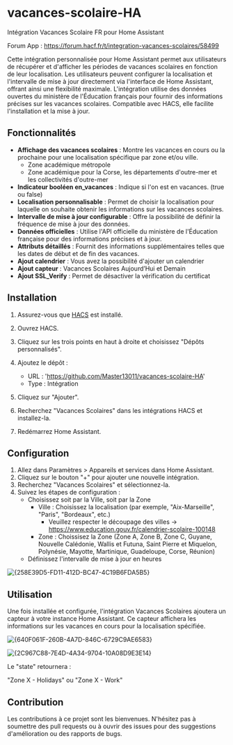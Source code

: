 # vacances-scolaire-HA
Intégration Vacances Scolaire FR pour Home Assistant

Forum App : https://forum.hacf.fr/t/integration-vacances-scolaires/58499

Cette intégration personnalisée pour Home Assistant permet aux utilisateurs de récupérer et d'afficher les périodes de vacances scolaires en fonction de leur localisation. Les utilisateurs peuvent configurer la localisation et l'intervalle de mise à jour directement via l'interface de Home Assistant, offrant ainsi une flexibilité maximale. L'intégration utilise des données ouvertes du ministère de l'Éducation français pour fournir des informations précises sur les vacances scolaires. Compatible avec HACS, elle facilite l'installation et la mise à jour.

## Fonctionnalités

- **Affichage des vacances scolaires** : Montre les vacances en cours ou la prochaine pour une localisation spécifique par zone et/ou ville.
     - Zone académique métropole
     - Zone académique pour la Corse, les départements d'outre-mer et les collectivités d'outre-mer
- **Indicateur booléen en_vacances** : Indique si l'on est en vacances. (true ou false)
- **Localisation personnalisable** : Permet de choisir la localisation pour laquelle on souhaite obtenir les informations sur les vacances scolaires.
- **Intervalle de mise à jour configurable** : Offre la possibilité de définir la fréquence de mise à jour des données.
- **Données officielles** : Utilise l'API officielle du ministère de l'Éducation française pour des informations précises et à jour.
- **Attributs détaillés** : Fournit des informations supplémentaires telles que les dates de début et de fin des vacances.
- **Ajout calendrier** : Vous avez la possibilité d'ajouter un calendrier
- **Ajout capteur** : Vacances Scolaires Aujourd’Hui et Demain
- **Ajout SSL_Verify** : Permet de désactiver la vérification du certificat
  
## Installation

1. Assurez-vous que [HACS](https://hacs.xyz) est installé.

2. Ouvrez HACS.

3. Cliquez sur les trois points en haut à droite et choisissez "Dépôts personnalisés".

4. Ajoutez le dépôt :
   - URL : 'https://github.com/Master13011/vacances-scolaire-HA'
   - Type : Intégration

5. Cliquez sur "Ajouter".

6. Recherchez "Vacances Scolaires" dans les intégrations HACS et installez-la.

7. Redémarrez Home Assistant.

## Configuration

1. Allez dans Paramètres > Appareils et services dans Home Assistant.
2. Cliquez sur le bouton "+" pour ajouter une nouvelle intégration.
3. Recherchez "Vacances Scolaires" et sélectionnez-la.
4. Suivez les étapes de configuration :
   - Choisissez soit par la Ville, soit par la Zone
      - Ville : Choisissez la localisation (par exemple, "Aix-Marseille", "Paris", "Bordeaux", etc.)
           - Veuillez respecter le découpage des villes -> https://www.education.gouv.fr/calendrier-scolaire-100148
      - Zone : Choissisez la Zone (Zone A, Zone B, Zone C, Guyane, Nouvelle Calédonie, Wallis et Futuna, Saint Pierre et Miquelon, Polynésie, Mayotte, Martinique, Guadeloupe, Corse, Réunion)
   - Définissez l'intervalle de mise à jour en heures

![{258E39D5-FD11-412D-BC47-4C19B6FDA5B5}](https://github.com/user-attachments/assets/3b7d0038-141d-431a-b7c7-e056ff1b0815) 


## Utilisation

Une fois installée et configurée, l'intégration Vacances Scolaires ajoutera un capteur à votre instance Home Assistant. Ce capteur affichera les informations sur les vacances en cours pour la localisation spécifiée.

![{640F061F-260B-4A7D-846C-6729C9AE6583}](https://github.com/user-attachments/assets/f5737c24-8952-46e7-88d1-79caf85c2617)

![{2C967C88-7E4D-4A34-9704-10A08D9E3E14}](https://github.com/user-attachments/assets/83ed1c94-5efc-431e-8c35-289a8c8b10dd)

Le "state" retournera :

"Zone X - Holidays" ou "Zone X - Work"

## Contribution

Les contributions à ce projet sont les bienvenues. N'hésitez pas à soumettre des pull requests ou à ouvrir des issues pour des suggestions d'amélioration ou des rapports de bugs.
